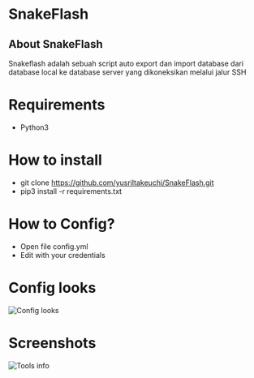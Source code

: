 # SnakeFlash

## About SnakeFlash
Snakeflash adalah sebuah script auto export dan import database
dari database local ke database server yang dikoneksikan melalui
jalur SSH

# Requirements
- Python3

# How to install
- git clone https://github.com/yusriltakeuchi/SnakeFlash.git
- pip3 install -r requirements.txt

# How to Config?
- Open file config.yml
- Edit with your credentials

# Config looks
![Config looks](https://i.imgur.com/pxIpv7R.png)

# Screenshots
![Tools info](https://i.imgur.com/ooRi95a.png)
